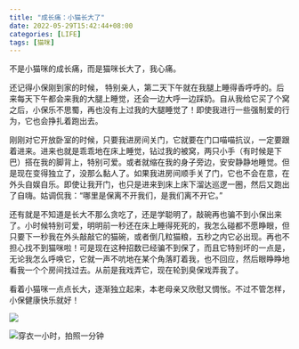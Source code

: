 ```yaml
---
title: "成长痛：小猫长大了"
date: 2022-05-29T15:42:44+08:00
categories: [LIFE]
tags: [猫咪]
---
```


不是小猫咪的成长痛，而是猫咪长大了，我心痛。

<!--more-->

还记得小保刚到家的时候， 特别亲人，第二天下午就在我腿上睡得香呼呼的。后来每天下午都会来我的大腿上睡觉，还会一边大呼一边踩奶。自从我给它买了个窝之后，小保乐不思蜀，再也没有上过我的大腿睡觉了！即使我进行一些强制爱的行为，它也会挣扎着跑出去。

刚刚对它开放卧室的时候，只要我进房间关门，它就要在门口喵喵抗议，一定要跟着进来。进来也就是乖乖地在床上睡觉，钻过我的被窝，两只小手（有时候是下巴）搭在我的脚背上，特别可爱。或者就缩在我的身子旁边，安安静静地睡觉。但是现在变得独立了，没那么黏人了。如果我进房间顺手关了门，它也不会在意，在外头自娱自乐。即使让我开门，也只是进来到床上床下溜达巡逻一圈，然后又跑出了自嗨。姑调侃我：“哪里是保离不开我们，是我们离不开它。”

还有就是不知道是长大不那么贪吃了，还是学聪明了，敲碗再也骗不到小保出来了。小时候特别可爱，明明前一秒还在床上睡得死死的，我怎么碰都不愿睁眼，但只要下一秒我在外头敲敲它的猫碗，或者倒几粒猫粮，五秒之内它必出现。再也不担心找不到猫咪啦！可是现在这种招数已经骗不到保了，而且它特别坏的一点是，无论我怎么呼唤它，它就一声不吭地在某个角落盯着我，也不回应，然后眼睁睁地看我一个个房间找过去。从前是我戏弄它，现在轮到臭保戏弄我了。

看着小猫咪一点点长大，逐渐独立起来，本老母亲又欣慰又惆怅。不过不管怎样，小保健康快乐就好！

![](https://s2.loli.net/2022/05/31/f56UK2DNZodzv4h.jpg) 

![](https://s2.loli.net/2022/05/31/X2SP6GqermbTQNh.jpg "穿衣一小时，拍照一分钟")

